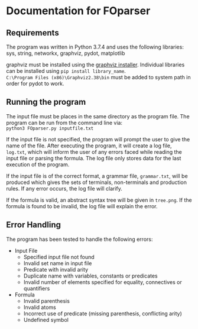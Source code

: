 # Documentation for FOparser

## Requirements
The program was written in Python 3.7.4 and uses the following libraries:  
sys, string, networkx, graphviz, pydot, matplotlib

graphviz must be installed using the [graphviz installer](https://graphviz.gitlab.io/_pages/Download/Download_windows.html). Individual libraries can be installed using `pip install library_name`.  
`C:\Program Files (x86)\Graphviz2.38\bin` must be added to system path in order for pydot to work.

## Running the program
The input file must be places in the same directory as the program file. The program can be run from the command line via:  
`python3 FOparser.py inputfile.txt`

If the input file is not specified, the program will prompt the user to give the name of the file. After executing the program, it will create a log file, `log.txt`, which will inform the user of any errors faced while reading the input file or parsing the formula. The log file only stores data for the last execution of the program.


If the input file is of the correct format, a grammar file, `grammar.txt`, will be produced which gives the sets of terminals, non-terminals and production rules. If any error occurs, the log file will clarify.


If the formula is valid, an abstract syntax tree will be given in `tree.png`. If the formula is found to be invalid, the log file will explain the error.

## Error Handling
The program has been tested to handle the following errors:
* Input File
  * Specified input file not found
  * Invalid set name in input file
  * Predicate with invalid arity
  * Duplicate name with variables, constants or predicates
  * Invalid number of elements specified for equality, connectives or quantifiers
* Formula
  * Invalid parenthesis
  * Invalid atoms
  * Incorrect use of predicate (missing parenthesis, conflicting arity)
  * Undefined symbol